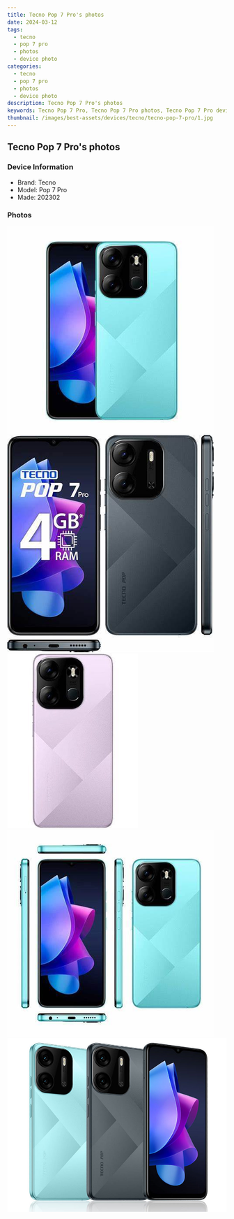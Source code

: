 ```yaml
---
title: Tecno Pop 7 Pro's photos
date: 2024-03-12
tags: 
  - tecno
  - pop 7 pro
  - photos
  - device photo
categories: 
  - tecno
  - pop 7 pro
  - photos
  - device photo
description: Tecno Pop 7 Pro's photos
keywords: Tecno Pop 7 Pro, Tecno Pop 7 Pro photos, Tecno Pop 7 Pro device photo
thumbnail: /images/best-assets/devices/tecno/tecno-pop-7-pro/1.jpg
---
```


## Tecno Pop 7 Pro's photos

### Device Information

- Brand: Tecno
- Model: Pop 7 Pro
- Made: 202302

### Photos

![/images/best-assets/devices/tecno/tecno-pop-7-pro/1.jpg](/images/best-assets/devices/tecno/tecno-pop-7-pro/1.jpg)
![/images/best-assets/devices/tecno/tecno-pop-7-pro/2.jpg](/images/best-assets/devices/tecno/tecno-pop-7-pro/2.jpg)
![/images/best-assets/devices/tecno/tecno-pop-7-pro/3.jpg](/images/best-assets/devices/tecno/tecno-pop-7-pro/3.jpg)
![/images/best-assets/devices/tecno/tecno-pop-7-pro/4.jpg](/images/best-assets/devices/tecno/tecno-pop-7-pro/4.jpg)
![/images/best-assets/devices/tecno/tecno-pop-7-pro/5.jpg](/images/best-assets/devices/tecno/tecno-pop-7-pro/5.jpg)

